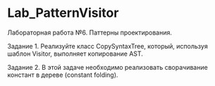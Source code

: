# Lab_PatternVisitor
Лабораторная работа №6. Паттерны проектирования. 

Задание 1. Реализуйте класс CopySyntaxTree, который, используя шаблон Visitor, выполняет копирование AST. 

Задание 2. В этой задаче необходимо реализовать сворачивание констант в дереве (constant folding). 
